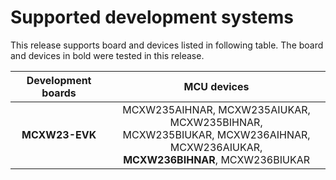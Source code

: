 # Supported development systems

This release supports board and devices listed in following table. The board and devices in bold were tested in this release.

|Development boards|MCU devices|
|:--:              |:--:       |
|**MCXW23-EVK**|MCXW235AIHNAR, MCXW235AIUKAR, MCXW235BIHNAR,<br/> MCXW235BIUKAR, MCXW236AIHNAR, MCXW236AIUKAR,<br/> **MCXW236BIHNAR**, MCXW236BIUKAR|
